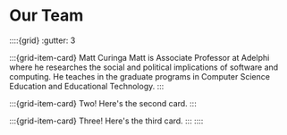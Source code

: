 Our Team
========

::::{grid}
:gutter: 3

:::{grid-item-card} Matt Curinga
Matt is Associate Professor at Adelphi where he researches the social and political implications of software and computing. He teaches in the graduate programs in Computer Science Education and Educational Technology.
:::

:::{grid-item-card} Two!
Here's the second card.
:::

:::{grid-item-card} Three!
Here's the third card.
:::
::::